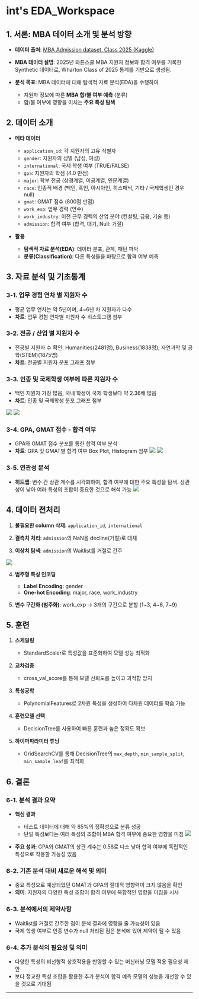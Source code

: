 # int's EDA_Workspace

## 1. 서론: MBA 데이터 소개 및 분석 방향

- **데이터 출처**: [MBA Admission dataset, Class 2025 (Kaggle)](https://www.kaggle.com/datasets/taweilo/mba-admission-dataset)

- **MBA 데이터 설명**: 2025년 와튼스쿨 MBA 지원자 정보와 합격 여부를 기록한 Synthetic 데이터로, Wharton Class of 2025 통계를 기반으로 생성됨.

- **분석 목표**: MBA 데이터에 대해 탐색적 자료 분석(EDA)을 수행하여
   - 지원자 정보에 따른 **MBA 합/불 여부 예측** (분류)
   - 합/불 여부에 영향을 미치는 **주요 특성 탐색**

## 2. 데이터 소개

- **메타 데이터**
   - `application_id`: 각 지원자의 고유 식별자
   - `gender`: 지원자의 성별 (남성, 여성)
   - `international`: 국제 학생 여부 (TRUE/FALSE)
   - `gpa`: 지원자의 학점 (4.0 만점)
   - `major`: 학부 전공 (상경계열, 이공계열, 인문계열)
   - `race`: 인종적 배경 (백인, 흑인, 아시아인, 히스패닉, 기타 / 국제학생인 경우 null)
   - `gmat`: GMAT 점수 (800점 만점)
   - `work_exp`: 업무 경력 (연수)
   - `work_industry`: 이전 근무 경력의 산업 분야 (컨설팅, 금융, 기술 등)
   - `admission`: 합격 여부 (합격, 대기, Null: 거절)

- **활용**
   - **탐색적 자료 분석(EDA)**: 데이터 분포, 관계, 패턴 파악
   - **분류(Classification)**: 다른 특성들을 바탕으로 합격 여부 예측

## 3. 자료 분석 및 기초통계

### 3-1. 업무 경험 연차 별 지원자 수
   - 평균 업무 연차는 약 5년이며, 4~6년 차 지원자가 다수  
   - **차트**: 업무 경험 연차별 지원자 수 히스토그램 첨부

### 3-2. 전공 / 산업 별 지원자 수
   - 전공별 지원자 수 확인: Humanities(2481명), Business(1838명), 자연과학 및 공학(STEM)(1875명)  
   - **차트**: 전공별 지원자 분포 그래프 첨부


### 3-3. 인종 및 국제학생 여부에 따른 지원자 수
   - 백인 지원자 가장 많음, 국내 학생이 국제 학생보다 약 2.36배 많음  
   - **차트**: 인종 및 국제학생 분포 그래프 첨부

   ![](https://github.com/encore-ai-240909/eda_workspace/blob/master/int/mba_admission_predict/image/descriptive_statistics.png?raw=true)
   ![](https://github.com/encore-ai-240909/eda_workspace/blob/master/int/mba_admission_predict/image/Count_international.png?raw=true)

### 3-4. GPA, GMAT 점수 - 합격 여부
   - GPA와 GMAT 점수 분포를 통한 합격 여부 분석  
   - **차트**: GPA 및 GMAT별 합격 여부 Box Plot, Histogram 첨부
   ![](https://github.com/encore-ai-240909/eda_workspace/blob/master/int/mba_admission_predict/image/gmat_gpa_boxplot.png?raw=true)
   ![](https://github.com/encore-ai-240909/eda_workspace/blob/master/int/mba_admission_predict/image/Hist_GPA&GMAT.png?raw=true)

### 3-5. 연관성 분석
   - **히트맵**: 변수 간 상관 계수를 시각화하여, 합격 여부에 대한 주요 특성을 탐색. 상관성이 낮아 여러 특성의 조합이 중요한 것으로 해석 가능
   ![](https://github.com/encore-ai-240909/eda_workspace/blob/master/int/mba_admission_predict/image/heatmap_numerical.png?raw=true)

## 4. 데이터 전처리

1. **불필요한 column 삭제**: `application_id`, `international`

2. **결측치 처리**: `admission`의 NaN을 decline(거절)로 대체

3. **이상치 탐색**: `admission`의 Waitlist를 거절로 간주

![](https://github.com/encore-ai-240909/eda_workspace/blob/master/int/mba_admission_predict/image/df_admission.png?raw=true+)

4. **범주형 특성 인코딩**
   - **Label Encoding**: gender
   - **One-hot Encoding**: major, race, work_industry
   
5. **변수 구간화 (범주화)**: work_exp → 3개의 구간으로 분할 (1~3, 4~6, 7~9)


## 5. 훈련

1. **스케일링**
   - StandardScaler로 특성값을 표준화하여 모델 성능 최적화

2. **교차검증**
   - cross_val_score를 통해 모델 신뢰도를 높이고 과적합 방지

3. **특성공학**
   - PolynomialFeatures로 2차원 특성을 생성하여 다차원 데이터를 학습 가능

4. **훈련모델 선택**
   - DecisionTree를 사용하여 빠른 훈련과 높은 정확도 확보

5. **하이퍼파라미터 튜닝**
   - GridSearchCV를 통해 DecisionTree의 `max_depth`, `min_sample_split`, `min_sample_leaf`를 최적화

## 6. 결론

### 6-1. **분석 결과 요약**
   - **핵심 결과**
      - 테스트 데이터에 대해 약 85%의 정확성으로 분류 성공
      - 단일 특성보다는 여러 특성의 조합이 MBA 합격 여부에 중요한 영향을 미침
    ![](https://github.com/encore-ai-240909/eda_workspace/blob/master/int/mba_admission_predict/image/results.png?raw=true+)

   - **주요 성과**: GPA와 GMAT의 상관 계수는 0.58로 다소 낮아 합격 여부에 독립적인 특성으로 작용할 가능성 있음

### 6-2. **기존 분석 대비 새로운 해석 및 의미**
   - 중요 특성으로 예상되었던 GMAT과 GPA의 절대적 영향력이 크지 않음을 확인
   - **의미**: 지원자의 다양한 특성 조합이 합격 여부에 복합적인 영향을 미침을 시사

### 6-3. **분석에서의 제약사항**
   - Waitlist를 거절로 간주한 점이 분석 결과에 영향을 줄 가능성이 있음
   - 국제 학생 여부로 인종 변수가 null 처리된 점은 분석에 있어 제약이 될 수 있음

### 6-4. **추가 분석의 필요성 및 의미**
   - 다양한 특성의 비선형적 상호작용을 반영할 수 있는 머신러닝 모델 적용 필요성 제안
   - 보다 정교한 특성 조합을 활용한 추가 분석이 합격 예측 모델의 성능을 개선할 수 있을 것으로 기대됨

---
